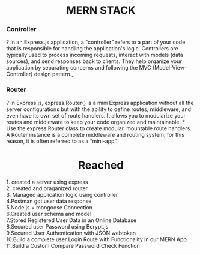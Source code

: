 <h1 align="center"> MERN STACK </h1>
<h3> Controller </h3>
<span>? In an Express.js application, a "controller" refers to a part of your code that is responsible for handling the application's logic. Controllers are typically used to process incoming requests, interact with models (data sources), and send responses back to clients. They help organize your application by separating concerns and following the MVC (Model-View-Controller) design pattern.,</span>

</br>

<h3>Router </h3>
<span>? In Express.js, express.Router() is a mini Express application without all the server configurations but with the ability to define routes, middleware, and even have its own set of route handlers. It allows you to modularize your routes and middleware to keep your code organized and maintainable.
* <https://expressjs.com/en/guide/routing.html>
 Use the express.Router class to create modular, mountable route handlers. A Router instance is a complete middleware and routing system; for this reason, it is often referred to as a “mini-app”.
</span>

<h1 align="center">Reached </h1>
<span> 
1. created a server using express </br>
2. created and oraganized router </br>
3. Managed application logic using controller </br>
4.Postman got user data response </br>
5.Node.js + mongoose Connection </br>
6.Created user schema and model </br>
7.Stored Registered User Data in an Online Database </br>
8.Secured user Password using Bcrypt.js </br>
9.Secured User Authentication with JSON webtoken </br>
10.Build a complete user Login Route with Functionality in our MERN App </br>
11.Build a Custom Compare Password Check Function
</span>
